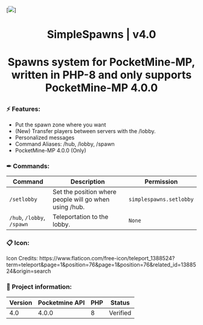 [![](https://poggit.pmmp.io/shield.state/SimpleSpawns)]

<div align="center">
<h1>SimpleSpawns | v4.0<h1>
<p>Spawns system for PocketMine-MP, written in PHP-8 and only supports PocketMine-MP 4.0.0</p>
</div>

<h3>⚡ Features:</h3>
<ul>
<li>Put the spawn zone where you want</li>
<li>(New) Transfer players between servers with the /lobby.</li>
<li>Personalized messages</li>
<li>Command Aliases: /hub, /lobby, /spawn</li>
<li>PocketMine-MP 4.0.0 (Only)</li>
</ul>

### ✒ Commands:
| Command | Description | Permission |
| --- | --- | --- |
| `/setlobby` | Set the position where people will go when using /hub. | `simplespawns.setlobby` |
| `/hub`, `/lobby`, `/spawn` | Teleportation to the lobby. | `None` |

### 📋 Icon:
<p>Icon Credits: https://www.flaticon.com/free-icon/teleport_1388524?term=teleport&page=1&position=76&page=1&position=76&related_id=1388524&origin=search</p>

### 📖 Project information:
| Version | Pocketmine API | PHP | Status |
|---------|---|---|---|
| 4.0     | 4.0.0 | 8 | Verified |
